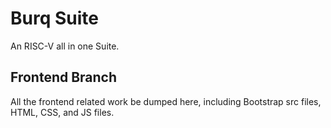 # Burq Suite
An RISC-V all in one Suite.

## Frontend Branch
All the frontend related work be dumped here, including Bootstrap src files, HTML, CSS, and JS files.